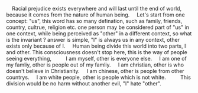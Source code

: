     Racial prejudice exists everywhere and will last until the end of world, because it comes from the nature of human being.
    Let's start from one concept: "us", this word has so many defination, such as family, friends, country, cultrue, religion etc. one person may be considered part of "us" in one context, while being perceived as "other" in a different context, so what is the invariant ? answer is simple, "I" is always us in any context, other exists only because of I.
    Human being divide this world into two parts, I and other. This consciousness doesn't stop here, this is the way of people seeing everything, 
    
    I am myself, other is everyone else.
    I am one of my famliy, other is people out of my famliy.
    I am christian, other is who doesn't believe in Christianity.
    I am chinese, other is people from other countrys.
    I am white people, other is people which is not white.
    
    This division would be no harm without another evil, "I" hate "other". 
    
    
